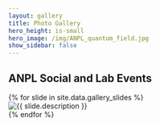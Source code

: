 ```yaml
---
layout: gallery
title: Photo Gallery
hero_height: is-small
hero_image: /img/ANPL_quantum_field.jpg 
show_sidebar: false
---
```


## ANPL Social and Lab Events 

<div class="slick-slider">
  {% for slide in site.data.gallery_slides %}
    <div>
      <img src="{{ slide.image }}" alt="{{ slide.description }}">
    </div>
  {% endfor %}
</div>

